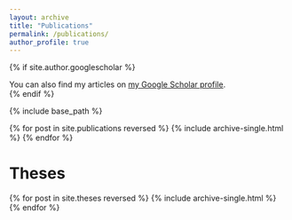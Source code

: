 ```yaml
---
layout: archive
title: "Publications"
permalink: /publications/
author_profile: true
---
```


{% if site.author.googlescholar %}
  <div class="wordwrap">You can also find my articles on <a href="{{site.author.googlescholar}}">my Google Scholar profile</a>.</div>
{% endif %}

{% include base_path %}

{% for post in site.publications reversed %}
  {% include archive-single.html %}
{% endfor %}

<h1 class="archive__item-title" itemprop="headline">Theses
</h1>
{% for post in site.theses reversed %}
  {% include archive-single.html %}
{% endfor %}

